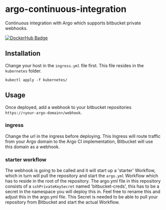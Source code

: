 # argo-continuous-integration
Continuous integration with Argo which supports bitbucket private webhooks.

[![DockerHub Badge](https://dockeri.co/image/bouwe/argo-continuous-integration)](https://hub.docker.com/r/bouwe/argo-continuous-integration)

## Installation
Change your host in the `ingress.yml` file first. This file resides in the `kubernetes` folder.

```
kubectl apply -f kubernetes/
```

## Usage
Once deployed, add a webhook to your bitbucket repositories ```https://<your-argo-domain>/webhook```.

### ingress
Change the url in the ingress before deploying. This Ingress will route traffic from your Argo domain to the Argo CI implementation, Bitbucket will use this domain as a webhook.

### starter workflow 
The webhook is going to be called and it will start up a 'starter' Workflow, which in turn will pull the repository and start the ```argo.yml``` Workflow which has to reside in the root of the repository. The argo.yml file in this repository consists of a ```sshPrivateKeySecret``` named 'bitbucket-creds', this has to be a secret in the namespace you will deploy this in. Feel free to rename this and adjust this in the argo.yml file. This Secret is needed to be able to pull your repository from Bitbucket and start the actual Workflow.
